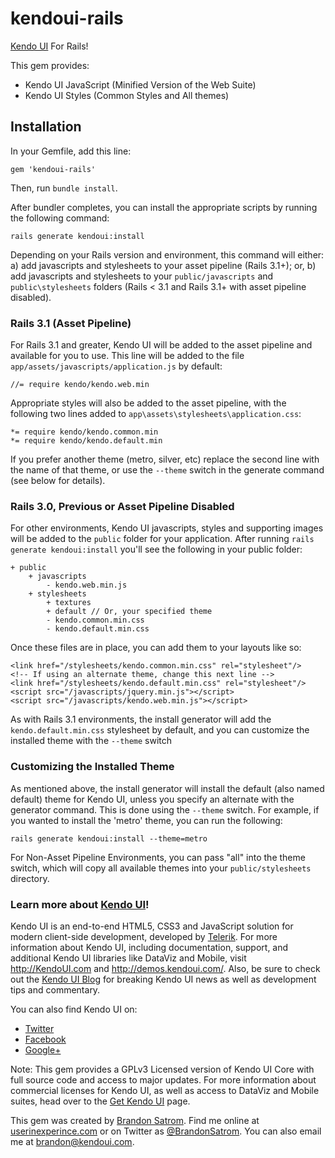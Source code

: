 # kendoui-rails

[Kendo UI](http://www.kendoui.com) For Rails!

This gem provides:

* Kendo UI JavaScript (Minified Version of the Web Suite)
* Kendo UI Styles (Common Styles and All themes)

## Installation

In your Gemfile, add this line:

    gem 'kendoui-rails'

Then, run `bundle install`. 

After bundler completes, you can install the appropriate scripts by running the following command:

    rails generate kendoui:install 

Depending on your Rails version and environment, this command will either:
 a) add javascripts and stylesheets to your asset pipeline (Rails 3.1+);
or, b) add javascripts and stylesheets to your `public/javascripts` and `public\stylesheets` folders (Rails < 3.1 and Rails 3.1+ with asset pipeline disabled).

### Rails 3.1 (Asset Pipeline)

For Rails 3.1 and greater, Kendo UI will be added to the asset pipeline and available for you to use. This line will be added to the file `app/assets/javascripts/application.js` by default:

    //= require kendo/kendo.web.min

Appropriate styles will also be added to the asset pipeline, with the following two lines added to `app\assets\stylesheets\application.css`:

	*= require kendo/kendo.common.min
	*= require kendo/kendo.default.min 

If you prefer another theme (metro, silver, etc) replace the second line with the name of that theme, or use the `--theme` switch in the generate command (see below for details).

### Rails 3.0, Previous or Asset Pipeline Disabled

For other environments, Kendo UI javascripts, styles and supporting images will be added to the `public` folder for your application. After running `rails generate kendoui:install` you'll see the following in your public folder:

    + public
        + javascripts
            - kendo.web.min.js
        + stylesheets
        	+ textures
        	+ default // Or, your specified theme 
            - kendo.common.min.css
            - kendo.default.min.css

Once these files are in place, you can add them to your layouts like so:

	<link href="/stylesheets/kendo.common.min.css" rel="stylesheet"/>
	<!-- If using an alternate theme, change this next line -->
	<link href="/stylesheets/kendo.default.min.css" rel="stylesheet"/>
	<script src="/javascripts/jquery.min.js"></script>
	<script src="/javascripts/kendo.web.min.js"></script>
	 
As with Rails 3.1 environments, the install generator will add the `kendo.default.min.css` stylesheet by default, and you can customize the installed theme with the `--theme` switch

### Customizing the Installed Theme

As mentioned above, the install generator will install the default (also named default) theme for Kendo UI, unless you specify an alternate with the generator command. This is done using the `--theme` switch. For example, if you wanted to install the 'metro' theme, you can run the following:

    rails generate kendoui:install --theme=metro

For Non-Asset Pipeline Environments, you can pass "all" into the theme switch, which will copy all available themes into your `public/stylesheets` directory.

### Learn more about [Kendo UI](http://kendoui.com)!

Kendo UI is an end-to-end HTML5, CSS3 and JavaScript solution for modern client-side development, developed by [Telerik](http://www.telerik.com). For more information about Kendo UI, including documentation, support, and additional Kendo UI libraries like DataViz and Mobile, visit http://KendoUI.com and http://demos.kendoui.com/. Also, be sure to check out the [Kendo UI Blog](http://www.kendoui.com/blogs.aspx) for breaking Kendo UI news as well as development tips and commentary.

You can also find Kendo UI on:

* [Twitter](https://twitter.com/#!/KendoUI)
* [Facebook](http://www.facebook.com/KendoUI)
* [Google+](https://plus.google.com/117798269023828336983/posts)

Note: This gem provides a GPLv3 Licensed version of Kendo UI Core with full source code and access to major updates. For more information about commercial licenses for Kendo UI, as well as access to DataViz and Mobile suites, head over to the [Get Kendo UI](http://www.kendoui.com/blogs.aspx) page.

This gem was created by [Brandon Satrom](http://twitter.com/brandonsatrom). Find me online at [userinexperince.com](http://userinexperince.com) or on Twitter as [@BrandonSatrom](http://twitter.com/brandonsatrom). You can also email me at [brandon@kendoui.com](mailto:brandon@kendoui.com).